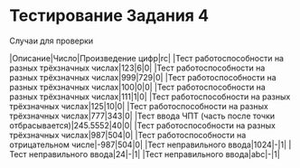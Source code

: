 # Тестирование Задания 4

Случаи для проверки

|Описание|Число|Произведение цифр|rc|
|Тест работоспособности на разных трёхзначных числах|123|6|0|
|Тест работоспособности на разных трёхзначных числах|999|729|0|
|Тест работоспособности на разных трёхзначных числах|100|0|0|
|Тест работоспособности на разных трёхзначных числах|111|1|0|
|Тест работоспособности на разных трёхзначных числах|125|10|0|
|Тест работоспособности на разных трёхзначных числах|777|343|0|
|Тест ввода ЧПТ (часть после точки отбрасывается)|245.5552|40|0|
|Тест работоспособности на разных трёхзначных числах|987|504|0|
|Тест работоспособности на отрицательном числе|-987|504|0|
|Тест неправильного ввода|1024|-|1|
|Тест неправильного ввода|24|-|1|
|Тест неправильного ввода|abc|-|1|
